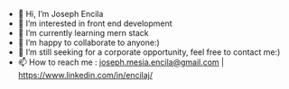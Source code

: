 - 👋 Hi, I’m Joseph Encila
- 👀 I’m interested in front end development
- 🌱 I’m currently learning mern stack
- 💞️ I’m happy to collaborate to anyone:)
- 💞️ I’m still seeking for a corporate opportunity, feel free to contact me:)
- 📫 How to reach me : joseph.mesia.encila@gmail.com | https://www.linkedin.com/in/encilaj/

<!---
encilaj/encilaj is a ✨ special ✨ repository because its `README.md` (this file) appears on your GitHub profile.
You can click the Preview link to take a look at your changes.
--->
